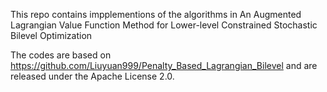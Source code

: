 This repo contains impplementions of the algorithms in An Augmented Lagrangian Value Function Method for Lower-level Constrained Stochastic Bilevel Optimization


The codes are based on https://github.com/Liuyuan999/Penalty_Based_Lagrangian_Bilevel and are released under the Apache License 2.0.